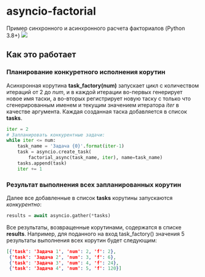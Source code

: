 # asyncio-factorial
Пример синхронного и асинхронного расчета факториалов (Python 3.8+)
![](https://github.com/mcoba/asyncio-factorial/blob/6cdb6a63fe178c3d49d0359daddc05db75b7fcfd/assets/async_factorial.gif)
## Как это работает
### Планирование конкуретного исполнения корутин
Асинхронная корутина **task_factory(num)** запускает цикл с  количеством итераций от 2 до _num_, и в каждой итерации во-первых генерирует новое имя таски, а во-вторых регистрирует новую таску с только что сгенерированным именем и текущим значением итератора _iter_ в качестве аргумента. Каждая созданная таска добавляется в список **tasks**.
```python
iter = 2
# Запланировать конкурентные задачи:
while iter <= num:
    task_name = 'Задача {0}'.format(iter-1)
    task = asyncio.create_task(
        factorial_async(task_name, iter), name=task_name)
    tasks.append(task)
    iter += 1
```
### Результат выполнения всех запланированных корутин
Далее все добавленные в список **tasks** корутины запускаются _конкурентно_: 
```python
results = await asyncio.gather(*tasks)
```
Все результаты, возвращенные корутинами, содержатся в списке **results**. Например, для поданного на вход task_factory() значения 5 результаты выполнения всех корутин будет следующим:
```json
[{'task': 'Задача 1', 'num': 2, 'f': 2}, 
 {'task': 'Задача 2', 'num': 3, 'f': 6}, 
 {'task': 'Задача 3', 'num': 4, 'f': 24}, 
 {'task': 'Задача 4', 'num': 5, 'f': 120}]
```
 
